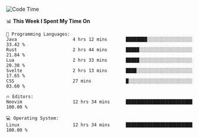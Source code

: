 <!-- [![Top Langs](https://github-readme-stats.vercel.app/api/top-langs/?username=gagahsyuja&theme=dracula&hide_border=true&border_radius=7)](https://github.com/anuraghazra/github-readme-stats) -->

<!--START_SECTION:waka-->
![Code Time](http://img.shields.io/badge/Code%20Time-364%20hrs%2016%20mins-blue)

📊 **This Week I Spent My Time On** 

```text
💬 Programming Languages: 
Java                     4 hrs 12 mins       ████████░░░░░░░░░░░░░░░░░   33.42 % 
Rust                     2 hrs 44 mins       █████░░░░░░░░░░░░░░░░░░░░   21.84 % 
Lua                      2 hrs 33 mins       █████░░░░░░░░░░░░░░░░░░░░   20.38 % 
Svelte                   2 hrs 13 mins       ████░░░░░░░░░░░░░░░░░░░░░   17.65 % 
CSS                      27 mins             █░░░░░░░░░░░░░░░░░░░░░░░░   03.60 % 

🔥 Editors: 
Neovim                   12 hrs 34 mins      █████████████████████████   100.00 % 

💻 Operating System: 
Linux                    12 hrs 34 mins      █████████████████████████   100.00 % 
```


<!--END_SECTION:waka-->
